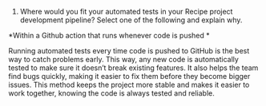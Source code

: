 1) Where would you fit your automated tests in your Recipe project development pipeline? Select one of the following and explain why.

*Within a Github action that runs whenever code is pushed *

Running automated tests every time code is pushed to GitHub is the best way to catch problems early. This way, any new code is automatically tested to make sure it doesn’t break existing features. It also helps the team find bugs quickly, making it easier to fix them before they become bigger issues. This method keeps the project more stable and makes it easier to work together, knowing the code is always tested and reliable.





